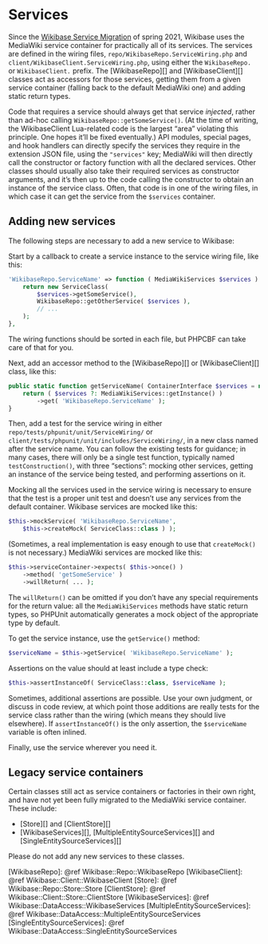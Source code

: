 # Services

Since the [Wikibase Service Migration][] of spring 2021, Wikibase uses the MediaWiki service container for practically all of its services.
The services are defined in the wiring files, `repo/WikibaseRepo.ServiceWiring.php` and `client/WikibaseClient.ServiceWiring.php`,
using either the `WikibaseRepo.` or `WikibaseClient.` prefix.
The [WikibaseRepo][] and [WikibaseClient][] classes act as accessors for those services,
getting them from a given service container (falling back to the default MediaWiki one) and adding static return types.

Code that requires a service should always get that service _injected_, rather than ad-hoc calling `WikibaseRepo::getSomeService()`.
(At the time of writing, the WikibaseClient Lua-related code is the largest “area” violating this principle.
One hopes it’ll be fixed eventually.)
API modules, special pages, and hook handlers can directly specify the services they require in the extension JSON file,
using the `"services"` key;
MediaWiki will then directly call the constructor or factory function with all the declared services.
Other classes should usually also take their required services as constructor arguments,
and it’s then up to the code calling the constructor to obtain an instance of the service class.
Often, that code is in one of the wiring files,
in which case it can get the service from the `$services` container.

## Adding new services

The following steps are necessary to add a new service to Wikibase:

Start by a callback to create a service instance to the service wiring file, like this:

```php
'WikibaseRepo.ServiceName' => function ( MediaWikiServices $services ): ServiceClass {
	return new ServiceClass(
		$services->getSomeService(),
		WikibaseRepo::getOtherService( $services ),
		// ...
	);
},
```

The wiring functions should be sorted in each file, but PHPCBF can take care of that for you.

Next, add an accessor method to the [WikibaseRepo][] or [WikibaseClient][] class, like this:

```php
public static function getServiceName( ContainerInterface $services = null ): ServiceClass {
	return ( $services ?: MediaWikiServices::getInstance() )
		->get( 'WikibaseRepo.ServiceName' );
}
```

Then, add a test for the service wiring in either `repo/tests/phpunit/unit/ServiceWiring/` or `client/tests/phpunit/unit/includes/ServiceWiring/`,
in a new class named after the service name.
You can follow the existing tests for guidance;
in many cases, there will only be a single test function, typically named `testConstruction()`, 
with three “sections”: mocking other services, getting an instance of the service being tested, and performing assertions on it.

Mocking all the services used in the service wiring is necessary to ensure
that the test is a proper unit test and doesn’t use any services from the default container.
Wikibase services are mocked like this:

```php
$this->mockService( 'WikibaseRepo.ServiceName',
	$this->createMock( ServiceClass::class ) );
```

(Sometimes, a real implementation is easy enough to use that `createMock()` is not necessary.)
MediaWiki services are mocked like this:

```php
$this->serviceContainer->expects( $this->once() )
	->method( 'getSomeService' )
	->willReturn( ... );
```

The `willReturn()` can be omitted if you don’t have any special requirements for the return value:
all the `MediaWikiServices` methods have static return types,
so PHPUnit automatically generates a mock object of the appropriate type by default.

To get the service instance, use the `getService()` method:

```php
$serviceName = $this->getService( 'WikibaseRepo.ServiceName' );
```

Assertions on the value should at least include a type check:

```php
$this->assertInstanceOf( ServiceClass::class, $serviceName );
```

Sometimes, additional assertions are possible.
Use your own judgment, or discuss in code review,
at which point those additions are really tests for the service class rather than the wiring
(which means they should live elsewhere).
If `assertInstanceOf()` is the only assertion,
the `$serviceName` variable is often inlined.

Finally, use the service wherever you need it.

## Legacy service containers

Certain classes still act as service containers or factories in their own right,
and have not yet been fully migrated to the MediaWiki service container.
These include:

- [Store][] and [ClientStore][]
- [WikibaseServices][], [MultipleEntitySourceServices][] and [SingleEntitySourceServices][]

Please do not add any new services to these classes.

[Wikibase Service Migration]: https://phabricator.wikimedia.org/project/profile/5203/
[WikibaseRepo]: @ref Wikibase::Repo::WikibaseRepo
[WikibaseClient]: @ref Wikibase::Client::WikibaseClient
[Store]: @ref Wikibase::Repo::Store::Store
[ClientStore]: @ref Wikibase::Client::Store::ClientStore
[WikibaseServices]: @ref Wikibase::DataAccess::WikibaseServices
[MultipleEntitySourceServices]: @ref Wikibase::DataAccess::MultipleEntitySourceServices
[SingleEntitySourceServices]: @ref Wikibase::DataAccess::SingleEntitySourceServices
